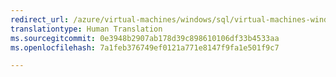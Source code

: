 ```yaml
---
redirect_url: /azure/virtual-machines/windows/sql/virtual-machines-windows-sql-server-iaas-faq
translationtype: Human Translation
ms.sourcegitcommit: 0e3948b2907ab178d39c898610106df33b4533aa
ms.openlocfilehash: 7a1feb376749ef0121a771e8147f9fa1e501f9c7

---
```



<!--HONumber=Feb17_HO2-->


